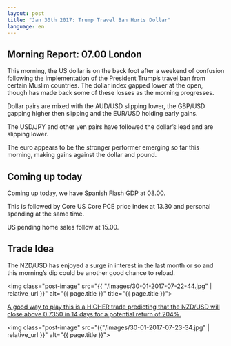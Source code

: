```yaml
---
layout: post
title: "Jan 30th 2017: Trump Travel Ban Hurts Dollar"
language: en
---
```

## Morning Report: 07.00 London

This morning, the US dollar is on the back foot after a weekend of confusion following the implementation of the President Trump’s travel ban from certain Muslim countries. The dollar index gapped lower at the open, though has made back some of these losses as the morning progresses.

Dollar pairs are mixed with the AUD/USD slipping lower, the GBP/USD gapping higher then slipping and the EUR/USD holding early gains.

The USD/JPY and other yen pairs have followed the dollar’s lead and are slipping lower.

The euro appears to be the stronger performer emerging so far this morning, making gains against the dollar and pound.

## Coming up today

Coming up today, we have Spanish Flash GDP at 08.00.

This is followed by Core US Core PCE price index at 13.30 and personal spending at the same time.

US pending home sales follow at 15.00.

## Trade Idea

The NZD/USD has enjoyed a surge in interest in the last month or so and this morning’s dip could be another good chance to reload.

<img class="post-image" src="{{ "/images/30-01-2017-07-22-44.jpg" | relative_url }}" alt="{{ page.title }}" title="{{ page.title }}">

<a href="%LINK%%?currency=GBP&amp;market=forex&amp;underlying=frxNZDUSD&amp;formname=higherlower&amp;duration_amount=14&amp;duration_units=d&amp;amount=10&amp;amount_type=payout&amp;expiry_type=duration&amp;barrier=0.7350" target="_blank">A good way to play this is a HIGHER trade predicting that the NZD/USD will close above 0.7350 in 14 days for a potential return of 204%.</a>

<img class="post-image" src="({"/images/30-01-2017-07-23-34.jpg" | relative_url }}" alt="{{ page.title }}">